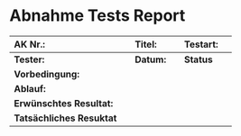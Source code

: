 # Abnahme Tests Report

| **AK Nr.:**              |   |**Titel:** |   | **Testart:**|   |
|:------------------------|---|:--------|---|:----------|---|
| **Tester:**             |   | **Datum:** |   | **Status** |   |
| **Vorbedingung:**        |   |        |   |          |   |
| **Ablauf:**             |   |        |   |          |   |
| **Erwünschtes Resultat:** |   |        |   |          |   |
| **Tatsächliches Resuktat** |   |        |   |          |   |


